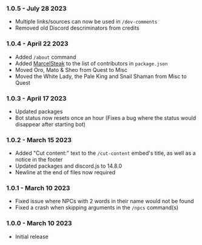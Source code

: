 ### 1.0.5 - July 28 2023
- Multiple links/sources can now be used in `/dev-comments`
- Removed old Discord descriminators from credits

### 1.0.4 - April 22 2023
- Added `/about` command
- Added [MarcelSteak](https://twitter.com/MarcelSteak3) to the list of contributors in `package.json`
- Moved Oro, Mato & Sheo from Quest to Misc
- Moved the White Lady, the Pale King and Snail Shaman from Misc to Quest

### 1.0.3 - April 17 2023
- Updated packages
- Bot status now resets once an hour (Fixes a bug where the status would disappear after starting bot)

### 1.0.2 - March 15 2023
- Added "Cut content:" text to the `/cut-content` embed's title, as well as a notice in the footer
- Updated packages and discord.js to 14.8.0
- Newline at the end of files now required

### 1.0.1 - March 10 2023
- Fixed issue where NPCs with 2 words in their name would not be found
- Fixed a crash when skipping arguments in the `/npcs` command(s)

### 1.0.0 - March 10 2023
- Initial release